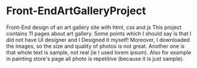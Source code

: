# Front-EndArtGalleryProject
Front-End design of an art gallery site with html, css and js
This project contains 11 pages about art gallery. Some points which I should say is that I did not have UI designer and I Designed it myself!
Moreover, I downloaded the images, so the size and quality of photos is not great. Another one is that whole text is sample, not real (ie I used lorem ipsum). Also for example in painting store's page all photo is repetitive (because it is just sample).
